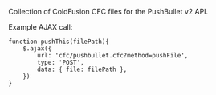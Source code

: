 Collection of ColdFusion CFC files for the PushBullet v2 API.

Example AJAX call:

```ajax
function pushThis(filePath){
	$.ajax({
		url: 'cfc/pushbullet.cfc?method=pushFile',
		type: 'POST',
		data: { file: filePath },
	})
}
```
